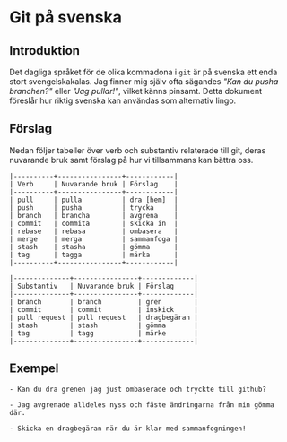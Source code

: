 # Git på svenska

## Introduktion

Det dagliga språket för de olika kommadona i `git` är på svenska ett
enda stort svengelskakalas. Jag finner mig själv ofta sägandes _"Kan
du pusha branchen?"_ eller _"Jag pullar!"_, vilket känns pinsamt.
Detta dokument föreslår hur riktig svenska kan användas som alternativ
lingo.

## Förslag

Nedan följer tabeller över verb och substantiv relaterade till git,
deras nuvarande bruk samt förslag på hur vi tillsammans kan bättra
oss.

    |----------+----------------+------------|
    | Verb     | Nuvarande bruk | Förslag    |
    |----------+----------------+------------|
    | pull     | pulla          | dra [hem]  |
    | push     | pusha          | trycka     |
    | branch   | brancha        | avgrena    |
    | commit   | commita        | skicka in  |
    | rebase   | rebasa         | ombasera   |
    | merge    | merga          | sammanfoga |
    | stash    | stasha         | gömma      |
    | tag      | tagga          | märka      |
    |----------+----------------+------------|

    |--------------+----------------+-------------|
    | Substantiv   | Nuvarande bruk | Förslag     |
    |--------------+----------------+-------------|
    | branch       | branch         | gren        |
    | commit       | commit         | inskick     |
    | pull request | pull request   | dragbegäran |
    | stash        | stash          | gömma       |
    | tag          | tagg           | märke       |
    |--------------+----------------+-------------|

## Exempel

    - Kan du dra grenen jag just ombaserade och tryckte till github?

    - Jag avgrenade alldeles nyss och fäste ändringarna från min gömma där.

    - Skicka en dragbegäran när du är klar med sammanfogningen!
